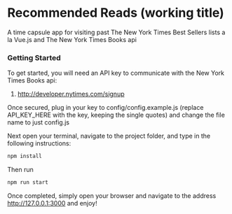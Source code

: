 # Recommended Reads (working title)
A time capsule app for visiting past The New York Times Best Sellers lists a la Vue.js and The New York Times Books api

### Getting Started
To get started, you will need an API key to communicate with the New York Times Books api:

1. http://developer.nytimes.com/signup

Once secured, plug in your key to config/config.example.js (replace API_KEY_HERE with the key, keeping the single quotes) and change the file name to just config.js

Next open your terminal, navigate to the project folder, and type in the following instructions:

```javascript
npm install
```

Then run 
```javascript
npm run start
```

Once completed, simply open your browser and navigate to the address http://127.0.0.1:3000 and enjoy!

